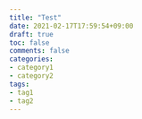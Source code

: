 ```yaml
---
title: "Test"
date: 2021-02-17T17:59:54+09:00
draft: true
toc: false
comments: false
categories:
- category1
- category2
tags:
- tag1
- tag2
---
```



<!--more-->
